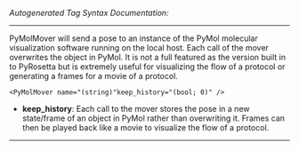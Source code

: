 _Autogenerated Tag Syntax Documentation:_

---
PyMolMover will send a pose to an instance of the PyMol molecular visualization software running on the local host. Each call of the mover overwrites the object in PyMol. It is not a full featured as the version built in to PyRosetta but is extremely useful for visualizing the flow of a protocol or generating a frames for a movie of a protocol.

```
<PyMolMover name="(string)"keep_history="(bool; 0)" />
```

-   **keep_history**: Each call to the mover stores the pose in a new state/frame of an object in PyMol rather than overwriting it. Frames can then be played back like a movie to visualize the flow of a protocol.

---
